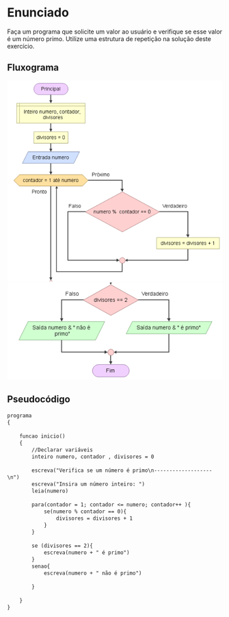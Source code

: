 # Enunciado
Faça um programa que solicite um valor ao usuário e verifique se esse valor é um número primo. Utilize uma estrutura de repetição na solução deste exercício.

## Fluxograma
<div align="center"><img src="./capture1.png"></div>
<div ><img src="./capture2.png"></div>

## Pseudocódigo
```
programa
{
	
	funcao inicio()
	{
		//Declarar variáveis
		inteiro numero, contador , divisores = 0

		escreva("Verifica se um número é primo\n-------------------\n")
		escreva("Insira um número inteiro: ")
		leia(numero)
		
		para(contador = 1; contador <= numero; contador++ ){
			se(numero % contador == 0){
				divisores = divisores + 1
			}
		}

		se (divisores == 2){
			escreva(numero + " é primo")
		}
		senao{
			escreva(numero + " não é primo")
			
		}
			
	}
}
```


